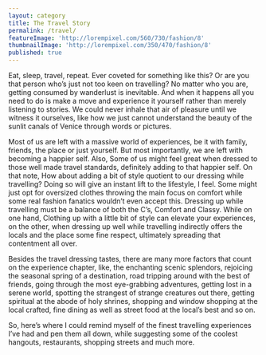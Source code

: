 ```yaml
---
layout: category
title: The Travel Story
permalink: /travel/
featureImage: 'http://lorempixel.com/560/730/fashion/8'
thumbnailImage: 'http://lorempixel.com/350/470/fashion/8'
published: true
---
```


Eat, sleep, travel, repeat. Ever coveted for something like this? Or are you that person who’s just not too keen on travelling? No matter who you are, getting consumed by wanderlust is inevitable. And when it happens all you need to do is make a move and experience it yourself rather than merely listening to stories. We could never inhale that air of pleasure until we witness it ourselves, like how we just cannot understand the beauty of the sunlit canals of Venice through words or pictures.

Most of us are left with a massive world of experiences, be it with family, friends, the place or just yourself. But most importantly, we are left with becoming a happier self. Also, Some of us might feel great when dressed to those well made travel standards, definitely adding to that happier self. On that note, How about adding a bit of style quotient to our dressing while travelling? Doing so will give an instant lift to the lifestyle, I feel. Some might just opt for oversized clothes throwing the main focus on comfort while some real fashion fanatics wouldn’t even accept this. Dressing up while travelling must be a balance of both the C’s, Comfort and Classy.  While on one hand, Clothing up with a little bit of style can elevate your experiences, on the other, when dressing up well while travelling indirectly offers the locals and the place some fine respect, ultimately  spreading that contentment all over.
 
Besides the travel dressing tastes, there are many more factors that count on the experience chapter, like, the enchanting scenic splendors, rejoicing the seasonal spring of a destination, road tripping around with the best of friends, going through the most eye-grabbing adventures, getting lost in a serene world, spotting the strangest of strange creatures out there, getting spiritual at the abode of holy shrines, shopping and window shopping at the local crafted, fine dining as well as street food at the local’s best and so on.

So, here’s where I could remind myself of the finest travelling experiences I’ve had and pen them all down, while suggesting some of the coolest hangouts, restaurants, shopping streets and much more.
